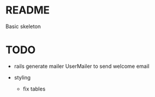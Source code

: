 # README

  Basic skeleton

# TODO
- rails generate mailer UserMailer
	to send welcome email

- styling
	- fix tables
